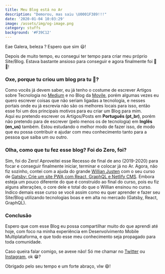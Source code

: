 ```yaml
---
title: Meu Blog está no Ar
description: "Demorou, mas saiu \U0001F389!!!"
date: '2020-01-04 10:03:29'
image: /assets/img/og-image.png
category: stuffs
background: '#F39C12'
---
```

Eae Galera, beleza ? Espero que sim 😃!

Depois de muito tempo, eu consegui ter tempo para criar meu próprio Site/Blog. Estava bastante ansioso para conseguir e agora finalmente foi  🎉🤩!

### Oxe, porque tu criou um blog pra tu 🤔?

Como vocês já devem saber, eu já tenho o costume de escrever Artigos sobre Tecnologia no [Medium](https://medium.com/@samuelematias) e no Blog da [Movile](https://movile.blog/author/samuel-matias/), porém algumas vezes eu quero escrever coisas que não seriam ligadas a tecnologia, e nesses portais onde eu já escrevia não são os melhores locais para isso, então esse foi um dos principais motivos para eu criar um Blog para mim. \
Aqui eu pretendo escrever os Artigos/Posts em  **Português (pt_br)**, porém não pretendo para de escrever (pelo menos os de tecnologia) em  **Inglês (en_us)** também. Estou estudando o melhor modo de fazer isso, de modo que eu possa contribuir e ajudar com meu conhecimento tanto para a pessoa que saiba um ou outro. 

### Olha, como que tu fez esse blog? Foi do Zero, foi?

Sim, foi do Zero!  Aproveitei esse Recesso de final de ano (2019-2020) para focar e conseguir finalmente iniciar, terminar e colocar já no Ar. Agora, não fiz sozinho, contei com a ajuda do grande [Willian Justen](https://twitter.com/Willian_justen) com o seu curso de [Gatsby: Crie um site PWA com React, GraphQL e Netlify CMS](https://www.udemy.com/course/gatsby-crie-um-site-pwa-com-react-graphql-e-netlify-cms/?). Embora esteja um pouco diferente do que é construído ao final do curso, pois eu fiz alguns alterações, o core dele e total do que o Willian ensinou no curso. Indico demais esse curso se você assim como eu quer aprender e fazer seu Site/Blog utilizando tecnologias boas e em alta no mercado (Gatsby, React, GraphQL). 

### Conclusão

Espero que com esse Blog eu possa compartilhar muito do que aprendi até hoje, com foco na minha experiência em Desenvolvimento Mobile Multiplataforma, e que todo esse meu conhecimento seja propagado para toda comunidade.

Caso queira falar comigo, se avexe não! Só me chamar no [Twitter](https://twitter.com/samuelematias) ou [Instagram](https://www.instagram.com/samuelematias/), ok 😁?

Obrigado pelo seu tempo e um forte abraço, vlw 😄!
